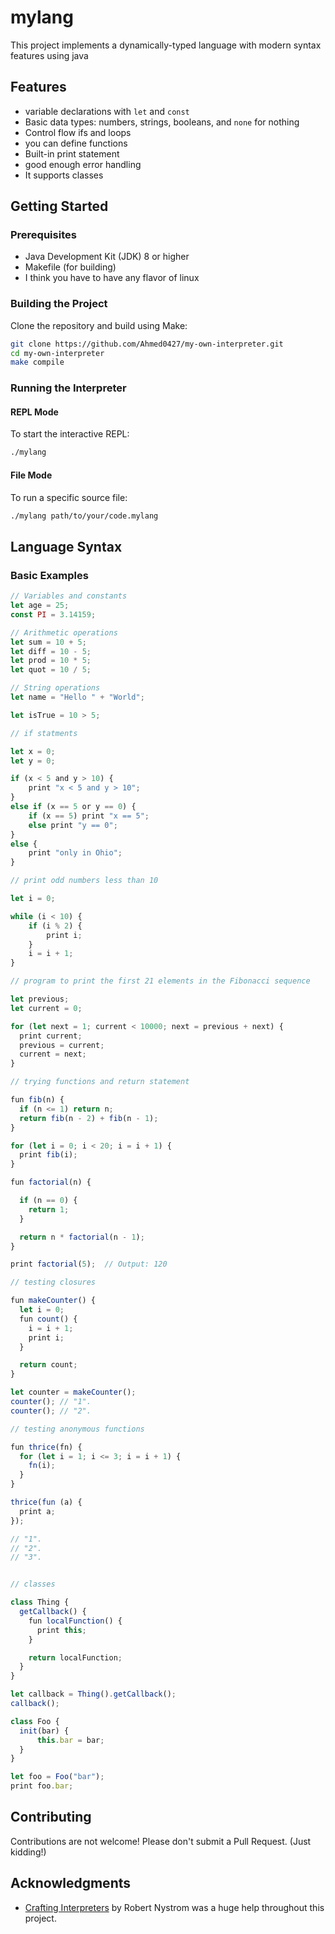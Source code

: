 # mylang
This project implements a dynamically-typed language
with modern syntax features using java

## Features

- variable declarations with `let` and `const`
- Basic data types: numbers, strings, booleans, and `none` for nothing
- Control flow ifs and loops
- you can define functions
- Built-in print statement
- good enough error handling
- It supports classes

## Getting Started

### Prerequisites
- Java Development Kit (JDK) 8 or higher
- Makefile (for building)
- I think you have to have any flavor of linux

### Building the Project
Clone the repository and build using Make:

```bash
git clone https://github.com/Ahmed0427/my-own-interpreter.git
cd my-own-interpreter
make compile
```

### Running the Interpreter

#### REPL Mode
To start the interactive REPL:
```bash
./mylang
```

#### File Mode
To run a specific source file:
```bash
./mylang path/to/your/code.mylang
```

## Language Syntax

### Basic Examples
```javascript
// Variables and constants
let age = 25;
const PI = 3.14159;

// Arithmetic operations
let sum = 10 + 5;
let diff = 10 - 5;
let prod = 10 * 5;
let quot = 10 / 5;

// String operations
let name = "Hello " + "World";

let isTrue = 10 > 5;

// if statments 

let x = 0;
let y = 0;

if (x < 5 and y > 10) {
    print "x < 5 and y > 10";
}
else if (x == 5 or y == 0) {
    if (x == 5) print "x == 5";
    else print "y == 0";
}
else {
    print "only in Ohio";
}

// print odd numbers less than 10

let i = 0;

while (i < 10) {
    if (i % 2) {
        print i;
    }
    i = i + 1;
}

// program to print the first 21 elements in the Fibonacci sequence

let previous;
let current = 0;

for (let next = 1; current < 10000; next = previous + next) {
  print current;
  previous = current;
  current = next;
}

// trying functions and return statement

fun fib(n) {
  if (n <= 1) return n;
  return fib(n - 2) + fib(n - 1);
}

for (let i = 0; i < 20; i = i + 1) {
  print fib(i);
}

fun factorial(n) {

  if (n == 0) {
    return 1;
  }

  return n * factorial(n - 1);
}

print factorial(5);  // Output: 120

// testing closures

fun makeCounter() {
  let i = 0;
  fun count() {
    i = i + 1;
    print i;
  }

  return count;
}

let counter = makeCounter();
counter(); // "1".
counter(); // "2".

// testing anonymous functions

fun thrice(fn) {
  for (let i = 1; i <= 3; i = i + 1) {
    fn(i);
  }
}

thrice(fun (a) {
  print a;
});

// "1".
// "2".
// "3".


// classes

class Thing {
  getCallback() {
    fun localFunction() {
      print this;
    }

    return localFunction;
  }
}

let callback = Thing().getCallback();
callback();

class Foo {
  init(bar) {
      this.bar = bar;
  }
}

let foo = Foo("bar");
print foo.bar;

```

## Contributing
Contributions are not welcome! Please don't submit a Pull Request. (Just kidding!)

## Acknowledgments
- [Crafting Interpreters](https://craftinginterpreters.com/) by Robert Nystrom was a huge help throughout this project.

